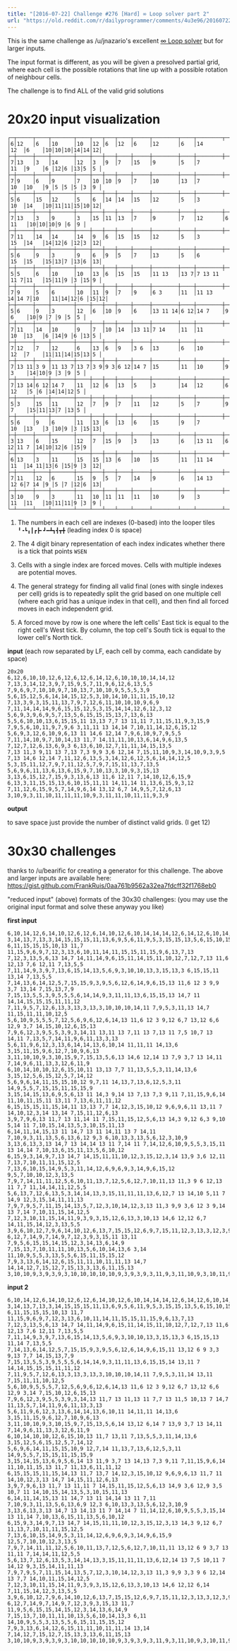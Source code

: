 ```yaml
---
title: "[2016-07-22] Challenge #276 [Hard] ∞ Loop solver part 2"
url: "https://old.reddit.com/r/dailyprogrammer/comments/4u3e96/20160722_challenge_276_hard_loop_solver_part_2/"
---
```


This is the same challenge as /u/jnazario's excellent [∞ Loop solver](https://www.reddit.com/r/dailyprogrammer/comments/4rug59/20160708_challenge_274_hard_loop_solver/) but for larger inputs.

The input format is different, as you will be given a presolved partial grid, where each cell is the possible rotations that line up with a possible rotation of neighbour cells.

The challenge is to find ALL of the valid grid solutions

# 20x20 input visualization

    ┌─┬─────┬────┬───────┬────┬───┬───┬────┬─────┬────────┬────┬────────┬────┬─────┬──┬──┬──┬──┬──┬──┐
    │6│12   │6   │10     │10  │12 │6  │12  │6    │12      │6   │14      │12  │6    │10│10│10│14│14│12│
    ├─┼─────┼────┼───────┼────┼───┼───┼────┼─────┼────────┼────┼────────┼────┼─────┼──┼──┼──┼──┼──┼──┤
    │7│13   │3   │14     │12  │3  │9  │7   │15   │9       │5   │7       │11  │9    │6 │12│6 │13│5 │5 │
    ├─┼─────┼────┼───────┼────┼───┼───┼────┼─────┼────────┼────┼────────┼────┼─────┼──┼──┼──┼──┼──┼──┤
    │7│9    │6   │9      │7   │10 │10 │9   │7    │10      │13  │7       │10  │10   │9 │5 │5 │5 │3 │9 │
    ├─┼─────┼────┼───────┼────┼───┼───┼────┼─────┼────────┼────┼────────┼────┼─────┼──┼──┼──┼──┼──┼──┤
    │5│6    │15  │12     │5   │6  │14 │14  │15   │12      │5   │3       │10  │14   │10│11│11│15│10│12│
    ├─┼─────┼────┼───────┼────┼───┼───┼────┼─────┼────────┼────┼────────┼────┼─────┼──┼──┼──┼──┼──┼──┤
    │7│13   │3   │9      │3   │15 │11 │13  │7    │9       │7   │12      │6   │11   │10│10│10│9 │6 │9 │
    ├─┼─────┼────┼───────┼────┼───┼───┼────┼─────┼────────┼────┼────────┼────┼─────┼──┼──┼──┼──┼──┼──┤
    │7│11   │14  │14     │14  │9  │6  │15  │15   │12      │5   │3       │15  │14   │14│12│6 │12│3 │12│
    ├─┼─────┼────┼───────┼────┼───┼───┼────┼─────┼────────┼────┼────────┼────┼─────┼──┼──┼──┼──┼──┼──┤
    │5│6    │9   │3      │9   │6  │9  │5   │7    │13      │5   │6       │15  │15   │15│13│7 │13│6 │13│
    ├─┼─────┼────┼───────┼────┼───┼───┼────┼─────┼────────┼────┼────────┼────┼─────┼──┼──┼──┼──┼──┼──┤
    │5│5    │6   │10     │10  │13 │6  │15  │15   │11 13   │13 7│7 13 11 │11 7│11   │15│11│9 │3 │15│9 │
    ├─┼─────┼────┼───────┼────┼───┼───┼────┼─────┼────────┼────┼────────┼────┼─────┼──┼──┼──┼──┼──┼──┤
    │7│9    │5   │6      │10  │11 │9  │7   │9    │6 3     │11  │11 13 14│14 7│10   │11│14│12│6 │15│12│
    ├─┼─────┼────┼───────┼────┼───┼───┼────┼─────┼────────┼────┼────────┼────┼─────┼──┼──┼──┼──┼──┼──┤
    │5│6    │9   │3      │12  │6  │10 │9   │6    │13 11 14│6 12│14 7    │9   │6    │10│9 │7 │9 │5 │5 │
    ├─┼─────┼────┼───────┼────┼───┼───┼────┼─────┼────────┼────┼────────┼────┼─────┼──┼──┼──┼──┼──┼──┤
    │7│11   │14  │10     │9   │7  │10 │14  │13 11│7 14    │11  │11      │10  │13   │6 │14│9 │6 │13│5 │
    ├─┼─────┼────┼───────┼────┼───┼───┼────┼─────┼────────┼────┼────────┼────┼─────┼──┼──┼──┼──┼──┼──┤
    │7│12   │7   │12     │6   │13 │6  │9   │3 6  │13      │6   │10      │12  │7    │11│11│14│15│13│5 │
    ├─┼─────┼────┼───────┼────┼───┼───┼────┼─────┼────────┼────┼────────┼────┼─────┼──┼──┼──┼──┼──┼──┤
    │7│13 11│3 9 │11 13 7│13 7│3 9│9 3│6 12│14 7 │15      │11  │10      │9   │3    │14│10│9 │3 │9 │5 │
    ├─┼─────┼────┼───────┼────┼───┼───┼────┼─────┼────────┼────┼────────┼────┼─────┼──┼──┼──┼──┼──┼──┤
    │7│13 14│6 12│14 7   │11  │12 │6  │13  │5    │3       │14  │12      │6   │12   │5 │6 │14│14│12│5 │
    ├─┼─────┼────┼───────┼────┼───┼───┼────┼─────┼────────┼────┼────────┼────┼─────┼──┼──┼──┼──┼──┼──┤
    │5│3    │15  │11     │12  │7  │9  │7   │11   │12      │5   │7       │9   │7    │15│11│13│7 │13│5 │
    ├─┼─────┼────┼───────┼────┼───┼───┼────┼─────┼────────┼────┼────────┼────┼─────┼──┼──┼──┼──┼──┼──┤
    │5│6    │9   │6      │11  │13 │6  │13  │6    │15      │9   │7       │10  │13   │3 │10│9 │3 │15│13│
    ├─┼─────┼────┼───────┼────┼───┼───┼────┼─────┼────────┼────┼────────┼────┼─────┼──┼──┼──┼──┼──┼──┤
    │3│13   │6   │15     │12  │7  │15 │9   │3    │13      │6   │13 11   │6 12│11 7 │14│10│12│6 │15│9 │
    ├─┼─────┼────┼───────┼────┼───┼───┼────┼─────┼────────┼────┼────────┼────┼─────┼──┼──┼──┼──┼──┼──┤
    │6│13   │3   │11     │15  │15 │13 │6   │10   │15      │11  │11 14   │11  │14 11│13│6 │15│9 │3 │12│
    ├─┼─────┼────┼───────┼────┼───┼───┼────┼─────┼────────┼────┼────────┼────┼─────┼──┼──┼──┼──┼──┼──┤
    │7│11   │12  │6      │15  │9  │5  │7   │14   │9       │6   │14 13   │12 6│7 14 │9 │5 │7 │12│6 │13│
    ├─┼─────┼────┼───────┼────┼───┼───┼────┼─────┼────────┼────┼────────┼────┼─────┼──┼──┼──┼──┼──┼──┤
    │3│10   │9   │3      │11  │10 │11 │11  │11   │10      │9   │3       │11  │11   │10│11│11│9 │3 │9 │
    └─┴─────┴────┴───────┴────┴───┴───┴────┴─────┴────────┴────┴────────┴────┴─────┴──┴──┴──┴──┴──┴──┘

1. The numbers in each cell are indexes (0-based) into the looper tiles `╹╺┗╻┃┏┣╸┛━┻┓┫┳╋` (leading index 0 is space)

2. The 4 digit binary representation of each index indicates whether there is a tick that points `WSEN`

3. Cells with a single index are forced moves.  Cells with multiple indexes are potential moves.

4. The general strategy for finding all valid final (ones with single indexes per cell) grids is to repeatedly split the grid based on one multiple cell (where each grid has a unique index in that cell), and then find all forced moves in each independent grid.

5. A forced move by row is one where the left cells' East tick is equal to the right cell's West tick.  By column, the top cell's South tick is equal to the lower cell's North tick.

**input**  (each row separated by LF, each cell by comma, each candidate by space)

    20x20
    6,12,6,10,10,12,6,12,6,12,6,14,12,6,10,10,10,14,14,12                
    7,13,3,14,12,3,9,7,15,9,5,7,11,9,6,12,6,13,5,5                       
    7,9,6,9,7,10,10,9,7,10,13,7,10,10,9,5,5,5,3,9                        
    5,6,15,12,5,6,14,14,15,12,5,3,10,14,10,11,11,15,10,12                
    7,13,3,9,3,15,11,13,7,9,7,12,6,11,10,10,10,9,6,9                     
    7,11,14,14,14,9,6,15,15,12,5,3,15,14,14,12,6,12,3,12                 
    5,6,9,3,9,6,9,5,7,13,5,6,15,15,15,13,7,13,6,13                       
    5,5,6,10,10,13,6,15,15,11 13,13 7,7 13 11,11 7,11,15,11,9,3,15,9     
    7,9,5,6,10,11,9,7,9,6 3,11,11 13 14,14 7,10,11,14,12,6,15,12         
    5,6,9,3,12,6,10,9,6,13 11 14,6 12,14 7,9,6,10,9,7,9,5,5              
    7,11,14,10,9,7,10,14,13 11,7 14,11,11,10,13,6,14,9,6,13,5            
    7,12,7,12,6,13,6,9,3 6,13,6,10,12,7,11,11,14,15,13,5                 
    7,13 11,3 9,11 13 7,13 7,3 9,9 3,6 12,14 7,15,11,10,9,3,14,10,9,3,9,5
    7,13 14,6 12,14 7,11,12,6,13,5,3,14,12,6,12,5,6,14,14,12,5           
    5,3,15,11,12,7,9,7,11,12,5,7,9,7,15,11,13,7,13,5                     
    5,6,9,6,11,13,6,13,6,15,9,7,10,13,3,10,9,3,15,13                     
    3,13,6,15,12,7,15,9,3,13,6,13 11,6 12,11 7,14,10,12,6,15,9           
    6,13,3,11,15,15,13,6,10,15,11,11 14,11,14 11,13,6,15,9,3,12          
    7,11,12,6,15,9,5,7,14,9,6,14 13,12 6,7 14,9,5,7,12,6,13              
    3,10,9,3,11,10,11,11,11,10,9,3,11,11,10,11,11,9,3,9                  
    

**output**

to save space just provide the number of distinct valid grids.  (I get 12)

# 30x30 challenges

thanks to /u/bearific for creating a generator for this challenge.  The above and larger inputs are available here:    
https://gist.github.com/FrankRuis/0aa761b9562a32ea7fdcff32f1768eb0

"reduced input" (above) formats of the 30x30 challenges:  (you may use the original input format and solve these anyway you like)

**first input**

    6,10,14,12,6,14,10,12,6,12,6,14,10,12,6,10,14,14,14,12,6,14,12,6,10,14,10,12,6,12                          
    3,14,13,7,13,3,14,15,15,15,11,13,6,9,5,6,11,9,5,3,15,15,13,5,6,15,10,15,13,5                               
    6,11,15,15,15,10,13 11,7 11,15,9,6,9,7,12,3,13,6,10,11,14,11,15,15,11,15,9,6,13,7,13                       
    7,12,3,13,5,6,13 14,7 14,11,14,9,6,15,11,14,15,11,10,12,7,12,7,13 11,6 12,13 7,6 12,11 7,13,5,5            
    7,11,14,9,3,9,7,13,6,15,14,13,5,6,9,3,10,10,13,3,15,13,3 6,15,15,11 13,14 7,13,5,5                         
    7,14,13,6,14,12,5,7,15,15,9,3,9,5,6,12,6,14,9,6,15,13 11,6 12 3 9,9 3,7 13,14 7,15,13,7,9                  
    7,15,13,5,5,3,9,5,5,5,6,14,14,9,3,11,11,13,6,15,15,13 14,7 11 14,14,15,15,15,11,11,12                      
    7,11,9,5,7,12,6,13,3,13,3,13,3,10,10,10,14,11 7,9,5,3,11,13 14,7 11,15,11,11,10,12,5                       
    5,6,10,9,5,5,5,7,12,5,6,9,6,12,6,14,13 11,6 12 3 9,12 6,7 13,12 6,6 12,9 3,7 14,15,10,12,6,15,13           
    7,9,6,12,3,9,5,5,3,9,3,14,11 13,11 13 7,11 13 7,13 11 7,5 10,7 13 14,11 7,13,5,7,14,11,9,6,11,13,3,13      
    5,6,11,9,6,12,3,13,6,14,14,13,6,10,14 11,11,11 14,13,6 3,15,11,15,9,6,12,7,10,9,6,13                       
    3,11,10,10,9,3,10,15,9,7,15,13,5,6,13 14,6 12,14 13 7,9 3,7 13 14,11 7,14,9,6,11,13,3,12,6,11,9            
    6,10,14,10,10,12,6,15,10,11 13,13 7,7 11,13,5,5,3,11,14,13,6 3,15,12,5,6,15,12,5,7,14,12                   
    5,6,9,6,14,11,15,15,10,12 9,7,11 14,13,7,13,6,12,5,3,11 14,9,5,5,7,15,15,11,15,15,9                        
    3,15,14,15,13,6,9,5,6,13 11 14,3 9,14 13 7,13 7,3 9,11 7,11,15,9,6,14 11,10,11,15,11 13,11 7,13,6,11,11,12 
    6,15,15,15,11,15,14,11 13,13 7,7 14,12,3,15,10,12 9,6,9,6,11 13,11 7 14,10,12,3,14 13,14 7,15,11,12,6,13   
    3,9,7,9,6,13 11,7 13 11,14 11 7,15,11,15,12,5,6,13 14,3 9,12 6,3 9,10 5,14 11 7,10,15,14,13,5,3,10,15,11,13
    6,14,11,14,15,13 11 14,7 13 11 14,11 13 7 14,11 7,10,9,3,11,13,5,6,13,6,12 9,3 6,10,13,3,13,5,6,12,3,10,9  
    3,13,6,13,3,13 14,7 13 14,14 13 11 7,14 11 7,14,12,6,10,9,5,5,3,15,11 13 14,14 7,10,13,6,15,11,13,5,6,10,12
    6,15,9,3,14,9,7,13 14,7 14,15,11,11,10,12,3,15,12,3,14 13,9 3,6 12,11 7,13,7,10,11,11,15,12,5              
    7,13,6,10,15,14,9,5,3,11,14,12,6,9,6,9,3,14,9,6,15,12 9,5,7,10,10,12,3,13,5                                
    7,9,7,14,11,11,12,5,6,10,11,13,7,12,5,6,12,7,10,11,13 11,3 9 6 12,13 11 7,7 11,14,14,11,12,5,5             
    5,6,13,7,12,6,13,5,3,14,14,13,3,15,11,11,11,13,6,12,7 13 14,10 5,11 7 14,9 12,3,15,14,11,11,13             
    7,9,7,9,5,7,11,15,14,13,5,7,12,3,10,14,12,3,13 11,3 9,9 3,6 12 3 9,14 13 7,14 7,10,11,15,14,12,5           
    7,12,3,10,11,15,14,11,9,3,9,3,15,12,6,13,3,10,13 14,6 12,12 6,7 14,11,15,14,12,3,13,5,5                    
    3,9,6,10,12,7,9,6,14,10,12,6,13,7,15,15,12,6,9,7,15,11,12,3,13,3,12,3,9,5                                  
    6,12,7,14,9,7,14,9,7,12,3,9,3,15,11 13,11 7,9,5,6,15,15,14,15,12,3,14,13,6,14,9                            
    7,15,13,7,10,11,11,10,13,5,6,10,14,13,6 3,14 11,10,9,5,5,3,13,5,5,6,15,11,15,15,12                         
    7,9,3,13,6,14,12,6,15,11,11,10,11,11,13 14,7 14,14,12,7,15,12,7,15,13,3,13,6,11,15,13                      
    3,10,10,9,3,9,3,9,3,10,10,10,10,10,9,3,9,3,9,3,11,9,3,11,10,9,3,10,11,9                                    

**input 2** 

    6,10,14,12,6,14,10,12,6,12,6,14,10,12,6,10,14,14,14,12,6,14,12,6,10,14,10,12,6,12                          
    3,14,13,7,13,3,14,15,15,15,11,13,6,9,5,6,11,9,5,3,15,15,13,5,6,15,10,15,13,5                               
    6,11,15,15,15,10,13 11,7 11,15,9,6,9,7,12,3,13,6,10,11,14,11,15,15,11,15,9,6,13,7,13                       
    7,12,3,13,5,6,13 14,7 14,11,14,9,6,15,11,14,15,11,10,12,7,12,7,13 11,6 12,13 7,6 12,11 7,13,5,5            
    7,11,14,9,3,9,7,13,6,15,14,13,5,6,9,3,10,10,13,3,15,13,3 6,15,15,13 11,14 7,13,5,5                         
    7,14,13,6,14,12,5,7,15,15,9,3,9,5,6,12,6,14,9,6,15,11 13,12 6 9 3,3 9,13 7,7 14,15,13,7,9                  
    7,15,13,5,5,3,9,5,5,5,6,14,14,9,3,11,11,13,6,15,15,14 13,11 7 14,14,15,15,15,11,11,12                      
    7,11,9,5,7,12,6,13,3,13,3,13,3,10,10,10,14,11 7,9,5,3,11,14 13,11 7,15,11,11,10,12,5                       
    5,6,10,9,5,5,5,7,12,5,6,9,6,12,6,14,13 11,6 12 3 9,12 6,7 13,12 6,6 12,9 3,14 7,15,10,12,6,15,13           
    7,9,6,12,3,9,5,5,3,9,3,14,13 11,7 13 11,13 11 7,7 13 11,5 10,13 7 14,7 11,13,5,7,14,11,9,6,11,13,3,13      
    5,6,11,9,6,12,3,13,6,14,14,13,6,10,11 14,11,11 14,13,6 3,15,11,15,9,6,12,7,10,9,6,13                       
    3,11,10,10,9,3,10,15,9,7,15,13,5,6,14 13,12 6,14 7 13,9 3,7 13 14,11 7,14,9,6,11,13,3,12,6,11,9            
    6,10,14,10,10,12,6,15,10,13 11,7 13,11 7,13,5,5,3,11,14,13,6 3,15,12,5,6,15,12,5,7,14,12                   
    5,6,9,6,14,11,15,15,10,9 12,7,14 11,13,7,13,6,12,5,3,11 14,9,5,5,7,15,15,11,15,15,9                        
    3,15,14,15,13,6,9,5,6,14 13 11,9 3,7 13 14,13 7,3 9,11 7,11,15,9,6,14 11,10,11,15,13 11,7 11,13,6,11,11,12 
    6,15,15,15,11,15,14,13 11,7 13,7 14,12,3,15,10,12 9,6,9,6,13 11,7 11 14,10,12,3,13 14,7 14,15,11,12,6,13   
    3,9,7,9,6,13 11,7 13 11,11 7 14,15,11,15,12,5,6,13 14,9 3,6 12,9 3,5 10,7 11 14,10,15,14,13,5,3,10,15,11,13
    6,14,11,14,15,13 11 14,7 13 11 14,14 13 11 7,11 7,10,9,3,11,13,5,6,13,6,9 12,3 6,10,13,3,13,5,6,12,3,10,9  
    3,13,6,13,3,13 14,7 13 14,13 11 7 14,14 7 11,14,12,6,10,9,5,5,3,15,14 13 11,14 7,10,13,6,15,11,13,5,6,10,12
    6,15,9,3,14,9,7,13 14,7 14,15,11,11,10,12,3,15,12,3,13 14,3 9,12 6,7 11,13,7,10,11,11,15,12,5              
    7,13,6,10,15,14,9,5,3,11,14,12,6,9,6,9,3,14,9,6,15,9 12,5,7,10,10,12,3,13,5                                
    7,9,7,14,11,11,12,5,6,10,11,13,7,12,5,6,12,7,10,11,11 13,12 6 9 3,7 13 11,11 7,14,14,11,12,5,5             
    5,6,13,7,12,6,13,5,3,14,14,13,3,15,11,11,11,13,6,12,14 13 7,5 10,11 7 14,12 9,3,15,14,11,11,13             
    7,9,7,9,5,7,11,15,14,13,5,7,12,3,10,14,12,3,13 11,3 9,9 3,3 9 6 12,14 13 7,7 14,10,11,15,14,12,5           
    7,12,3,10,11,15,14,11,9,3,9,3,15,12,6,13,3,10,13 14,6 12,12 6,14 7,11,15,14,12,3,13,5,5                    
    3,9,6,10,12,7,9,6,14,10,12,6,13,7,15,15,12,6,9,7,15,11,12,3,13,3,12,3,9,5                                  
    6,12,7,14,9,7,14,9,7,12,3,9,3,15,13 11,7 11,9,5,6,15,15,14,15,12,3,14,13,6,14,9                            
    7,15,13,7,10,11,11,10,13,5,6,10,14,13,3 6,11 14,10,9,5,5,3,13,5,5,6,15,11,15,15,12                         
    7,9,3,13,6,14,12,6,15,11,11,10,11,11,14 13,14 7,14,12,7,15,12,7,15,13,3,13,6,11,15,13                      
    3,10,10,9,3,9,3,9,3,10,10,10,10,10,9,3,9,3,9,3,11,9,3,11,10,9,3,10,11,9          